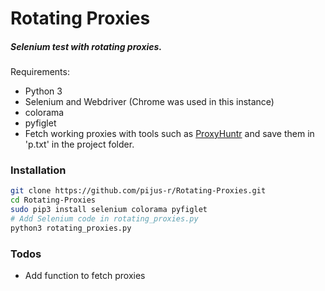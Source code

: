 # Rotating Proxies

##### Selenium test with rotating proxies. 

Requirements:
  - Python 3 
  - Selenium and Webdriver (Chrome was used in this instance)
  - colorama
  - pyfiglet
  - Fetch working proxies with tools such as [ProxyHuntr](https://github.com/J0113/ProxyHuntr) and save them in 'p.txt' in the project folder.  
  
### Installation

 ```sh
 git clone https://github.com/pijus-r/Rotating-Proxies.git
 cd Rotating-Proxies
 sudo pip3 install selenium colorama pyfiglet
 # Add Selenium code in rotating_proxies.py
 python3 rotating_proxies.py 
```

### Todos

 - Add function to fetch proxies
 
